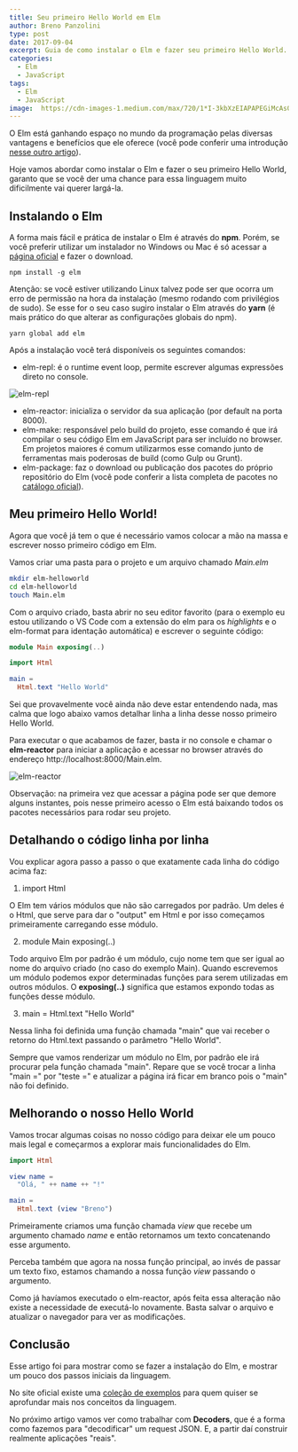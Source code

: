 ```yaml
---
title: Seu primeiro Hello World em Elm
author: Breno Panzolini
type: post
date: 2017-09-04
excerpt: Guia de como instalar o Elm e fazer seu primeiro Hello World.
categories:
  - Elm
  - JavaScript
tags:
  - Elm
  - JavaScript
image:  https://cdn-images-1.medium.com/max/720/1*I-3kbXzEIAPAPEGiMcAs0A.png
---
```


O Elm está ganhando espaço no mundo da programação pelas diversas vantagens e benefícios que ele oferece (você pode conferir uma introdução [nesse outro artigo][1]).

Hoje vamos abordar como instalar o Elm e fazer o seu primeiro Hello World, garanto que se você der uma chance para essa linguagem muito dificilmente vai querer largá-la.

## Instalando o Elm

A forma mais fácil e prática de instalar o Elm é através do **npm**. Porém, se você preferir utilizar um instalador no Windows ou Mac é só acessar a [página oficial][2] e fazer o download.

```
npm install -g elm
```

Atenção: se você estiver utilizando Linux talvez pode ser que ocorra um erro de permissão na hora da instalação (mesmo rodando com privilégios de sudo). Se esse for o seu caso sugiro instalar o Elm através do **yarn** (é mais prático do que alterar as configurações globais do npm).

```
yarn global add elm
```

Após a instalação você terá disponíveis os seguintes comandos:

* elm-repl: é o runtime event loop, permite escrever algumas expressões direto no console.

![elm-repl](http://i.imgur.com/RQT7Jlc.png)

* elm-reactor: inicializa o servidor da sua aplicação (por default na porta 8000).
* elm-make: responsável pelo build do projeto, esse comando é que irá compilar o seu código Elm em JavaScript para ser incluído no browser. Em projetos maiores é comum utilizarmos esse comando junto de ferramentas mais poderosas de build (como Gulp ou Grunt).
* elm-package: faz o download ou publicação dos pacotes do próprio repositório do Elm (você pode conferir a lista completa de pacotes no [catálogo oficial][3]).

## Meu primeiro Hello World!

Agora que você já tem o que é necessário vamos colocar a mão na massa e escrever nosso primeiro código em Elm.

Vamos criar uma pasta para o projeto e um arquivo chamado *Main.elm*

```sh
mkdir elm-helloworld
cd elm-helloworld
touch Main.elm
```

Com o arquivo criado, basta abrir no seu editor favorito (para o exemplo eu estou utilizando o VS Code com a extensão do elm para os *highlights* e o elm-format para identação automática) e escrever o seguinte código:

```elm
module Main exposing(..)

import Html

main = 
  Html.text "Hello World"
```

Sei que provavelmente você ainda não deve estar entendendo nada, mas calma que logo abaixo vamos detalhar linha a linha desse nosso primeiro Hello World.

Para executar o que acabamos de fazer, basta ir no console e chamar o **elm-reactor** para iniciar a aplicação e acessar no browser através do endereço http://localhost:8000/Main.elm.

![elm-reactor](http://i.imgur.com/jSCnIkz.png)

Observação: na primeira vez que acessar a página pode ser que demore alguns instantes, pois nesse primeiro acesso o Elm está baixando todos os pacotes necessários para rodar seu projeto.

## Detalhando o código linha por linha

Vou explicar agora passo a passo o que exatamente cada linha do código acima faz:

1. import Html

O Elm tem vários módulos que não são carregados por padrão. Um deles é o Html, que serve para dar o "output" em Html e por isso começamos primeiramente carregando esse módulo.

2. module Main exposing(..)

Todo arquivo Elm por padrão é um módulo, cujo nome tem que ser igual ao nome do arquivo criado (no caso do exemplo Main). Quando escrevemos um módulo podemos expor determinadas funções para serem utilizadas em outros módulos. O **exposing(..)** significa que estamos expondo todas as funções desse módulo.

3. main = 
     Html.text "Hello World"

Nessa linha foi definida uma função chamada "main" que vai receber o retorno do Html.text passando o parâmetro "Hello World".

Sempre que vamos renderizar um módulo no Elm, por padrão ele irá procurar pela função chamada "main". Repare que se você trocar a linha "main =" por "teste =" e atualizar a página irá ficar em branco pois o "main" não foi definido.

## Melhorando o nosso Hello World

Vamos trocar algumas coisas no nosso código para deixar ele um pouco mais legal e começarmos a explorar mais funcionalidades do Elm.

```elm
import Html

view name =
  "Olá, " ++ name ++ "!"

main = 
  Html.text (view "Breno")
```

Primeiramente criamos uma função chamada *view* que recebe um argumento chamado *name* e então retornamos um texto concatenando esse argumento.

Perceba também que agora na nossa função principal, ao invés de passar um texto fixo, estamos chamando a nossa função *view* passando o argumento.

Como já havíamos executado o elm-reactor, após feita essa alteração não existe a necessidade de executá-lo novamente. Basta salvar o arquivo e atualizar o navegador para ver as modificações.

## Conclusão

Esse artigo foi para mostrar como se fazer a instalação do Elm, e mostrar um pouco dos passos iniciais da linguagem.

No site oficial existe uma [coleção de exemplos][5] para quem quiser se aprofundar mais nos conceitos da linguagem.

No próximo artigo vamos ver como trabalhar com **Decoders**, que é a forma como fazemos para "decodificar" um request JSON. E, a partir daí construir realmente aplicações "reais".

[1]: https://tableless.com.br/introducao-ao-elm/
[2]: https://guide.elm-lang.org/install.html
[3]: http://package.elm-lang.org/
[5]: http://elm-lang.org/examples
